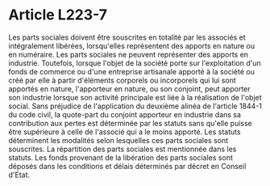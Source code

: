 # Article L223-7

Les parts sociales doivent être souscrites en totalité par les associés et intégralement libérées, lorsqu'elles représentent des apports en nature ou en numéraire.   Les parts sociales ne peuvent représenter des apports en industrie. Toutefois, lorsque l'objet de la société porte sur l'exploitation d'un fonds de commerce ou d'une entreprise artisanale apporté à la société ou créé par elle à partir d'éléments corporels ou incorporels qui lui sont apportés en nature, l'apporteur en nature, ou son conjoint, peut apporter son industrie lorsque son activité principale est liée à la réalisation de l'objet social. Sans préjudice de l'application du deuxième alinéa de l'article 1844-1 du code civil, la quote-part du conjoint apporteur en industrie dans sa contribution aux pertes est déterminée par les statuts sans qu'elle puisse être supérieure à celle de l'associé qui a le moins apporté. Les statuts déterminent les modalités selon lesquelles ces parts sociales sont souscrites.   La répartition des parts sociales est mentionnée dans les statuts.   Les fonds provenant de la libération des parts sociales sont déposés dans les conditions et délais déterminés par décret en Conseil d'Etat.